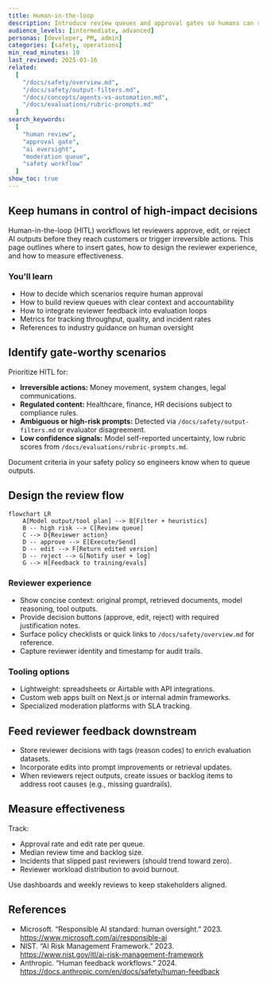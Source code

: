 ```yaml
---
title: Human-in-the-loop
description: Introduce review queues and approval gates so humans can supervise sensitive GenAI outputs and actions.
audience_levels: [intermediate, advanced]
personas: [developer, PM, admin]
categories: [safety, operations]
min_read_minutes: 10
last_reviewed: 2025-03-16
related:
  [
    "/docs/safety/overview.md",
    "/docs/safety/output-filters.md",
    "/docs/concepts/agents-vs-automation.md",
    "/docs/evaluations/rubric-prompts.md"
  ]
search_keywords:
  [
    "human review",
    "approval gate",
    "ai oversight",
    "moderation queue",
    "safety workflow"
  ]
show_toc: true
---
```


## Keep humans in control of high-impact decisions

Human-in-the-loop (HITL) workflows let reviewers approve, edit, or reject AI outputs before they reach customers or trigger irreversible actions. This page outlines where to insert gates, how to design the reviewer experience, and how to measure effectiveness.

### You’ll learn
- How to decide which scenarios require human approval
- How to build review queues with clear context and accountability
- How to integrate reviewer feedback into evaluation loops
- Metrics for tracking throughput, quality, and incident rates
- References to industry guidance on human oversight

## Identify gate-worthy scenarios

Prioritize HITL for:

- **Irreversible actions:** Money movement, system changes, legal communications.
- **Regulated content:** Healthcare, finance, HR decisions subject to compliance rules.
- **Ambiguous or high-risk prompts:** Detected via `/docs/safety/output-filters.md` or evaluator disagreement.
- **Low confidence signals:** Model self-reported uncertainty, low rubric scores from `/docs/evaluations/rubric-prompts.md`.

Document criteria in your safety policy so engineers know when to queue outputs.

## Design the review flow

```mermaid
flowchart LR
    A[Model output/tool plan] --> B[Filter + heuristics]
    B -- high risk --> C[Review queue]
    C --> D{Reviewer action}
    D -- approve --> E[Execute/Send]
    D -- edit --> F[Return edited version]
    D -- reject --> G[Notify user + log]
    G --> H[Feedback to training/evals]
```

### Reviewer experience

- Show concise context: original prompt, retrieved documents, model reasoning, tool outputs.
- Provide decision buttons (approve, edit, reject) with required justification notes.
- Surface policy checklists or quick links to `/docs/safety/overview.md` for reference.
- Capture reviewer identity and timestamp for audit trails.

### Tooling options

- Lightweight: spreadsheets or Airtable with API integrations.
- Custom web apps built on Next.js or internal admin frameworks.
- Specialized moderation platforms with SLA tracking.

## Feed reviewer feedback downstream

- Store reviewer decisions with tags (reason codes) to enrich evaluation datasets.
- Incorporate edits into prompt improvements or retrieval updates.
- When reviewers reject outputs, create issues or backlog items to address root causes (e.g., missing guardrails).

## Measure effectiveness

Track:

- Approval rate and edit rate per queue.
- Median review time and backlog size.
- Incidents that slipped past reviewers (should trend toward zero).
- Reviewer workload distribution to avoid burnout.

Use dashboards and weekly reviews to keep stakeholders aligned.

## References

- Microsoft. “Responsible AI standard: human oversight.” 2023. <https://www.microsoft.com/ai/responsible-ai>
- NIST. “AI Risk Management Framework.” 2023. <https://www.nist.gov/itl/ai-risk-management-framework>
- Anthropic. “Human feedback workflows.” 2024. <https://docs.anthropic.com/en/docs/safety/human-feedback>
